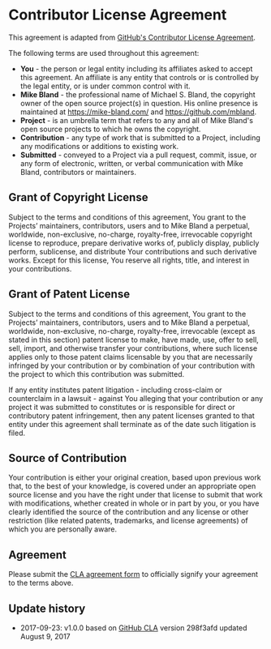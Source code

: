 # Contributor License Agreement

This agreement is adapted from [GitHub's Contributor License Agreement][gh-cla].

The following terms are used throughout this agreement:

* **You** - the person or legal entity including its affiliates asked to accept
  this agreement. An affiliate is any entity that controls or is controlled by the
  legal entity, or is under common control with it.
* **Mike Bland** - the professional name of Michael S. Bland, the copyright
  owner of the open source project(s) in question. His online presence is
  maintained at https://mike-bland.com/ and https://github.com/mbland.
* **Project** - is an umbrella term that refers to any and all of Mike Bland's
  open source projects to which he owns the copyright.
* **Contribution** - any type of work that is submitted to a Project, including
  any modifications or additions to existing work.
* **Submitted** - conveyed to a Project via a pull request, commit, issue, or
  any form of electronic, written, or verbal communication with Mike Bland,
  contributors or maintainers.

## Grant of Copyright License

Subject to the terms and conditions of this agreement, You grant to the
Projects’ maintainers, contributors, users and to Mike Bland a perpetual,
worldwide, non-exclusive, no-charge, royalty-free, irrevocable copyright license
to reproduce, prepare derivative works of, publicly display, publicly perform,
sublicense, and distribute Your contributions and such derivative works. Except
for this license, You reserve all rights, title, and interest in your
contributions.

## Grant of Patent License

Subject to the terms and conditions of this agreement, You grant to the
Projects’ maintainers, contributors, users and to Mike Bland a perpetual,
worldwide, non-exclusive, no-charge, royalty-free, irrevocable (except as stated
in this section) patent license to make, have made, use, offer to sell, sell,
import, and otherwise transfer your contributions, where such license applies
only to those patent claims licensable by you that are necessarily infringed by
your contribution or by combination of your contribution with the project to
which this contribution was submitted.

If any entity institutes patent litigation - including cross-claim or
counterclaim in a lawsuit - against You alleging that your contribution or any
project it was submitted to constitutes or is responsible for direct or
contributory patent infringement, then any patent licenses granted to that
entity under this agreement shall terminate as of the date such litigation is
filed.

## Source of Contribution

Your contribution is either your original creation, based upon previous work
that, to the best of your knowledge, is covered under an appropriate open source
license and you have the right under that license to submit that work with
modifications, whether created in whole or in part by you, or you have clearly
identified the source of the contribution and any license or other restriction
(like related patents, trademarks, and license agreements) of which you are
personally aware.

## Agreement

Please submit the [CLA agreement form][cla-form] to officially signify your
agreement to the terms above.

## Update history

* 2017-09-23: v1.0.0 based on [GitHub CLA][gh-cla] version 298f3afd updated
  August 9, 2017

[gh-cla]:   https://cla.github.com/agreement
[cla-form]: https://goo.gl/forms/eMxnYb7DNZjcCrgi1
